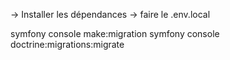 -> Installer les dépendances
-> faire le .env.local

symfony console make:migration
symfony console doctrine:migrations:migrate